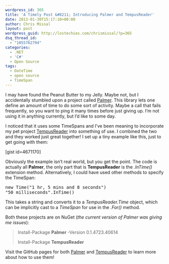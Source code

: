 ```yaml
---
wordpress_id: 365
title: 'A Timely Post &#8211; Introducing Palmer and TempusReader'
date: 2013-01-30T15:17:10+00:00
author: Chris Missal
layout: post
wordpress_guid: http://lostechies.com/chrismissal/?p=365
dsq_thread_id:
  - "1055762794"
categories:
  - .NET
  - 'C#'
  - Open Source
tags:
  - DateTime
  - open source
  - TimeSpan
---
```

I may have found the Peanut Butter to my Jelly. Maybe not, but I accidentally stumbled upon a project called [Palmer](https://github.com/MitchDenny/Palmer "Palmer"). This library lets one define an amount of time to do some sort of activity. Maybe a call that fails frequently, so you want to ping it many times before just giving up. I&#8217;m not using it in anything currently, but I&#8217;d like to some day.

I noticed that it uses some TimeSpans and I&#8217;ve been meaning to incorporate my pet project [TempusReader](https://github.com/ChrisMissal/TempusReader "A small .NET library for reading plain English text and converting it to a TimeSpan") into something of use. I combined the two and they worked just great together! I set up a tiny example like this, just to get going with them:

[gist id=4671170]

Obviously the example isn&#8217;t real world, but you get the point. The code is actually all **Palmer**, the only part that is **TempusReader** is the _.InTime()_ extension method. Alternatively, I could have used other methods to specify the TimeSpan:

<pre>new Time("1 hr, 5 mins and 8 seconds")
"50 milliseconds".InTime()</pre>

This takes a string and converts it to a _TempusReader.Time_ object, which can be implicitly cast to a _TimeSpan_ for use in the _.For()_ method.

Both these projects are on NuGet (_the current version of Palmer was giving me issues_):

> Install-Package **Palmer** -Version 0.1.4723.40614
> 
> Install-Package **TempusReader**

Visit the GitHub pages for both [Palmer](https://github.com/MitchDenny/Palmer "A simple portable library which allows .NET developers to express retry logic using a fluent-api.") and [TempusReader](https://github.com/ChrisMissal/TempusReader "TempusReader on GitHub") to learn more about how to use them!